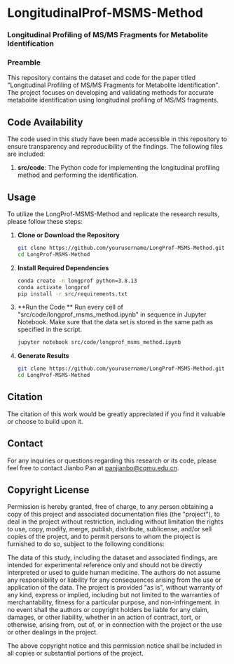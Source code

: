 # LongitudinalProf-MSMS-Method
### Longitudinal Profiling of MS/MS Fragments for Metabolite Identification
### Preamble

This repository contains the dataset and code for the paper titled "Longitudinal Profiling of MS/MS Fragments for Metabolite Identification". The project focuses on developing and validating methods for accurate metabolite identification using longitudinal profiling of MS/MS fragments.


## Code Availability
The code used in this study have been made accessible in this repository to ensure transparency and reproducibility of the findings. The following files are included:

1. **src/code**: The Python code for implementing the longitudinal profiling method and performing the identification.

## Usage
To utilize the LongProf-MSMS-Method and replicate the research results, please follow these steps:

1. **Clone or Download the Repository**

   ```bash
   git clone https://github.com/yourusername/LongProf-MSMS-Method.git
   cd LongProf-MSMS-Method

2. **Install Required Dependencies**

   ```bash
   conda create -n longprof python=3.8.13
   conda activate longprof
   pip install -r src/requirements.txt

3. **Run the Code **
Run every cell of "src/code/longprof_msms_method.ipynb" in sequence in Jupyter Notebook. Make sure that the data set is stored in the same path as specified in the script.

   ```bash
   jupyter notebook src/code/longprof_msms_method.ipynb

4. **Generate Results**

   ```bash
   git clone https://github.com/yourusername/LongProf-MSMS-Method.git
   cd LongProf-MSMS-Method
   
## Citation
The citation of this work would be greatly appreciated if you find it valuable or choose to build upon it.


## Contact
For any inquiries or questions regarding this research or its code, please feel free to contact Jianbo Pan at panjianbo@cqmu.edu.cn.


## Copyright License
Permission is hereby granted, free of charge, to any person obtaining a copy of this project and associated documentation files (the "project"), to deal in the project without restriction, including without limitation the rights to use, copy, modify, merge, publish, distribute, sublicense, and/or sell copies of the project, and to permit persons to whom the project is furnished to do so, subject to the following conditions:

The data of this study, including the dataset and associated findings, are intended for experimental reference only and should not be directly interpreted or used to guide human medicine. The authors do not assume any responsibility or liability for any consequences arising from the use or application of the data. The project is provided "as is", without warranty of any kind, express or implied, including but not limited to the warranties of merchantability, fitness for a particular purpose, and non-infringement. in no event shall the authors or copyright holders be liable for any claim, damages, or other liability, whether in an action of contract, tort, or otherwise, arising from, out of, or in connection with the project or the use or other dealings in the project.

The above copyright notice and this permission notice shall be included in all copies or substantial portions of the project.
